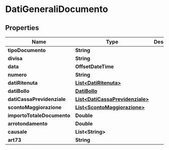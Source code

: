 

# DatiGeneraliDocumento


## Properties

| Name | Type | Description | Notes |
|------------ | ------------- | ------------- | -------------|
|**tipoDocumento** | **String** |  |  [optional] |
|**divisa** | **String** |  |  [optional] |
|**data** | **OffsetDateTime** |  |  [optional] |
|**numero** | **String** |  |  [optional] |
|**datiRitenuta** | [**List&lt;DatiRitenuta&gt;**](DatiRitenuta.md) |  |  [optional] |
|**datiBollo** | [**DatiBollo**](DatiBollo.md) |  |  [optional] |
|**datiCassaPrevidenziale** | [**List&lt;DatiCassaPrevidenziale&gt;**](DatiCassaPrevidenziale.md) |  |  [optional] |
|**scontoMaggiorazione** | [**List&lt;ScontoMaggiorazione&gt;**](ScontoMaggiorazione.md) |  |  [optional] |
|**importoTotaleDocumento** | **Double** |  |  [optional] |
|**arrotondamento** | **Double** |  |  [optional] |
|**causale** | **List&lt;String&gt;** |  |  [optional] |
|**art73** | **String** |  |  [optional] |



